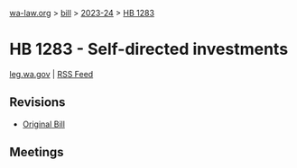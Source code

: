 [wa-law.org](/) > [bill](/bill/) > [2023-24](/bill/2023-24/) > [HB 1283](/bill/2023-24/hb/1283/)

# HB 1283 - Self-directed investments
[leg.wa.gov](https://app.leg.wa.gov/billsummary?BillNumber=1283&Year=2023&Initiative=false) | [RSS Feed](./rss.xml)

## Revisions
* [Original Bill](1/)

## Meetings
